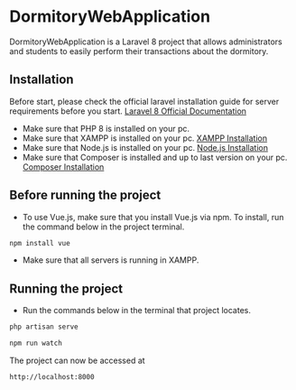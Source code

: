 # DormitoryWebApplication

DormitoryWebApplication is a Laravel 8 project that allows administrators and students to easily perform their transactions about the dormitory.

## Installation

Before start, please check the official laravel installation guide for server requirements before you start. [Laravel 8 Official Documentation](https://laravel.com/docs/8.x/installation)

- Make sure that PHP 8 is installed on your pc. 
- Make sure that XAMPP is installed on your pc. [XAMPP Installation](http://www.apachefriends.org/xampp.html)
- Make sure that Node.js is installed on your pc. [Node.js Installation](https://nodejs.org/en/download/)
- Make sure that Composer is installed and up to last version on your pc. [Composer Installation](https://getcomposer.org/download/)


## Before running the project

- To use Vue.js, make sure that you install Vue.js via npm.
To install, run the command below in the project terminal.

```bash
npm install vue
```

- Make sure that all servers is running in XAMPP.

## Running the project

- Run the commands below in the terminal that project locates.

```bash
php artisan serve
```

```bash
npm run watch
```

The project can now be accessed at

```bash
http://localhost:8000
```



